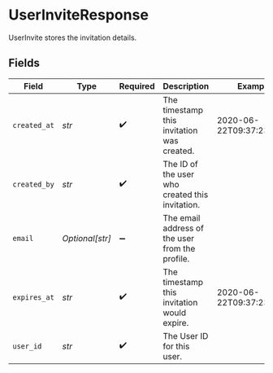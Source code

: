 # UserInviteResponse

UserInvite stores the invitation details.


## Fields

| Field                                           | Type                                            | Required                                        | Description                                     | Example                                         |
| ----------------------------------------------- | ----------------------------------------------- | ----------------------------------------------- | ----------------------------------------------- | ----------------------------------------------- |
| `created_at`                                    | *str*                                           | :heavy_check_mark:                              | The timestamp this invitation was created.      | 2020-06-22T09:37:23.523Z                        |
| `created_by`                                    | *str*                                           | :heavy_check_mark:                              | The ID of the user who created this invitation. |                                                 |
| `email`                                         | *Optional[str]*                                 | :heavy_minus_sign:                              | The email address of the user from the profile. |                                                 |
| `expires_at`                                    | *str*                                           | :heavy_check_mark:                              | The timestamp this invitation would expire.     | 2020-06-22T09:37:23.523Z                        |
| `user_id`                                       | *str*                                           | :heavy_check_mark:                              | The User ID for this user.                      |                                                 |